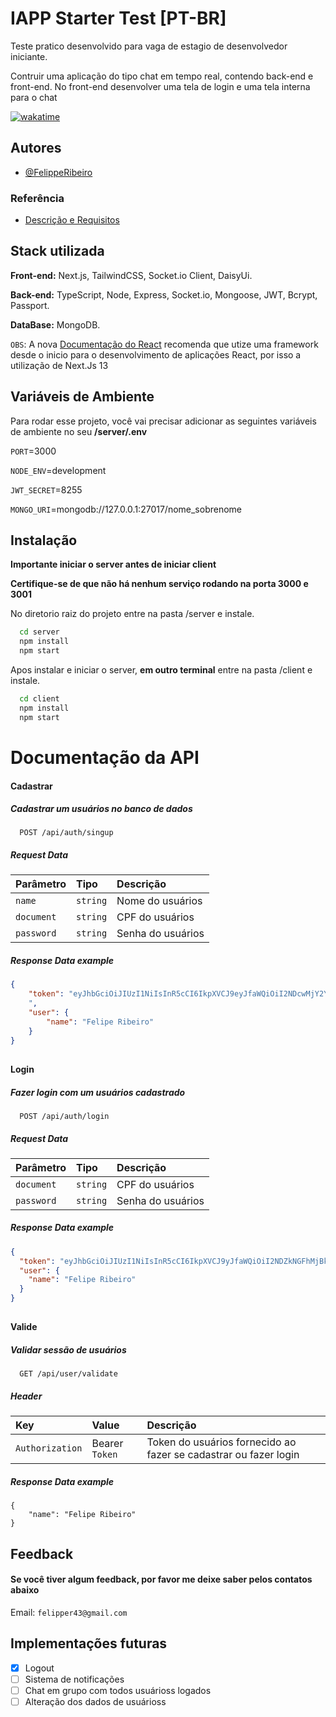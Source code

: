 # IAPP Starter Test [PT-BR]

Teste pratico desenvolvido para vaga de estagio de desenvolvedor iniciante.

Contruir uma aplicação do tipo chat em tempo real, contendo back-end e front-end. No front-end desenvolver uma tela de login e uma tela interna para o chat

[![wakatime](https://wakatime.com/badge/user/2f348d83-96c0-482b-ae6c-a687ad5fa937/project/2ce39e8a-228a-48e9-8304-8223482c9b7a.svg)](https://wakatime.com/badge/user/2f348d83-96c0-482b-ae6c-a687ad5fa937/project/2ce39e8a-228a-48e9-8304-8223482c9b7a)

## Autores

- [@FelippeRibeiro](https://www.github.com/FelippeRibeiro)

### Referência

- [Descrição e Requisitos](https://wonderful-ziconium-780.notion.site/Desafio-Vaga-Dev-Iniciante-65e17cee2dd14a25beae4c07cc4aa586)

## Stack utilizada

**Front-end:** Next.js, TailwindCSS, Socket.io Client, DaisyUi.

**Back-end:** TypeScript, Node, Express, Socket.io, Mongoose, JWT, Bcrypt, Passport.

**DataBase:** MongoDB.

`OBS`: A nova [Documentação do React](https://react.dev/learn/start-a-new-react-project) recomenda que utize uma framework desde o inicio para o desenvolvimento de aplicações React, por isso a utilização de Next.Js 13

## Variáveis de Ambiente

Para rodar esse projeto, você vai precisar adicionar as seguintes variáveis de ambiente no seu **/server/.env**

`PORT`=3000

`NODE_ENV`=development

`JWT_SECRET`=8255

`MONGO_URI`=mongodb://127.0.0.1:27017/nome_sobrenome

## Instalação

**Importante iniciar o server antes de iniciar client**

**Certifique-se de que não há nenhum serviço rodando na porta 3000 e 3001**

No diretorio raiz do projeto entre na pasta /server e instale.

```bash
  cd server
  npm install
  npm start
```

Apos instalar e iniciar o server, **em outro terminal** entre na pasta /client e instale.

```bash
  cd client
  npm install
  npm start
```

# Documentação da API

#### Cadastrar

##### Cadastrar um usuários no banco de dados

```http
  POST /api/auth/singup
```

##### Request Data

| Parâmetro  | Tipo     | Descrição         |
| :--------- | :------- | :---------------- |
| `name`     | `string` | Nome do usuários  |
| `document` | `string` | CPF do usuários   |
| `password` | `string` | Senha do usuários |

##### **Response Data example**

```json
{
    "token": "eyJhbGciOiJIUzI1NiIsInR5cCI6IkpXVCJ9eyJfaWQiOiI2NDcwMjY2YTFmYzMyYTVjODU0YTUiLCJuYW1lIMDcxNDY2LCJleHAiOjE2ODUwNzUwNjZ9.r1o7QLaUI6sD2ZOZ0HO
    ",
    "user": {
        "name": "Felipe Ribeiro"
    }
}
```

##

#### Login

##### Fazer login com um usuários cadastrado

```http
  POST /api/auth/login
```

##### Request Data

| Parâmetro  | Tipo     | Descrição         |
| :--------- | :------- | :---------------- |
| `document` | `string` | CPF do usuários   |
| `password` | `string` | Senha do usuários |

##### **Response Data example**

```json
{
  "token": "eyJhbGciOiJIUzI1NiIsInR5cCI6IkpXVCJ9yJfaWQiOiI2NDZkNGFhMjBkODAyOTJhY4NzYwMjIiLCJu33sJ03-eqhBjThQKcrPaASs9XURYExogSaP6R03T4",
  "user": {
    "name": "Felipe Ribeiro"
  }
}
```

##

#### Valide

##### Validar sessão de usuários

```http
  GET /api/user/validate
```

##### Header

| Key             | Value          | Descrição                                                        |
| :-------------- | :------------- | :--------------------------------------------------------------- |
| `Authorization` | Bearer `Token` | Token do usuários fornecido ao fazer se cadastrar ou fazer login |

##### **Response Data example**

```
{
    "name": "Felipe Ribeiro"
}
```

##

## Feedback

#### Se você tiver algum feedback, por favor me deixe saber pelos contatos abaixo

Email: `felipper43@gmail.com`

## Implementações futuras

- [x] Logout
- [ ] Sistema de notificações
- [ ] Chat em grupo com todos usuárioss logados
- [ ] Alteração dos dados de usuárioss
